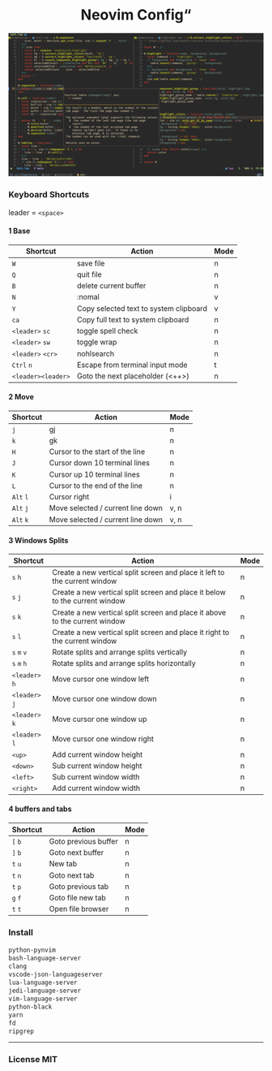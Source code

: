 <h1 align="center">
  Neovim Config“
</h1>


![demo](./demo.png)

### Keyboard Shortcuts

leader = `<space>`

#### 1 Base
| Shortcut           | Action                                 | Mode |
|--------------------|----------------------------------------|------|
| `W`                | save file                              | n    |
| `Q`                | quit file                              | n    |
| `B`                | delete current buffer                  | n    |
| `N`                | :nomal                                 | v    |
| `Y`                | Copy selected text to system clipboard | v    |
| `ca`               | Copy full text to system clipboard     | n    |
| `<leader>` `sc`    | toggle spell check                     | n    |
| `<leader>` `sw`    | toggle wrap                            | n    |
| `<leader>` `<cr>`  | nohlsearch                             | n    |
| `Ctrl` `n`         | Escape from terminal input mode        | t    |
| `<leader><leader>` | Goto the next placeholder (<++>)       | n    |

#### 2 Move
| Shortcut  | Action                            | Mode |
|-----------|-----------------------------------|------|
| `j`       | gj                                | n    |
| `k`       | gk                                | n    |
| `H`       | Cursor to the start of the line   | n    |
| `J`       | Cursor down 10 terminal lines     | n    |
| `K`       | Cursor up 10 terminal lines       | n    |
| `L`       | Cursor to the end of the line     | n    |
| `Alt` `l` | Cursor right                      | i    |
| `Alt` `j` | Move selected / current line down | v, n |
| `Alt` `k` | Move selected / current line down | v, n |

#### 3 Windows Splits
| Shortcut       | Action                                                                      | Mode |
|----------------|-----------------------------------------------------------------------------|------|
| `s` `h`        | Create a new vertical split screen and place it left to the current window  | n    |
| `s` `j`        | Create a new vertical split screen and place it below to the current window | n    |
| `s` `k`        | Create a new vertical split screen and place it above to the current window | n    |
| `s` `l`        | Create a new vertical split screen and place it right to the current window | n    |
| `s` `m` `v`    | Rotate splits and arrange splits vertically                                 | n    |
| `s` `m` `h`    | Rotate splits and arrange splits horizontally                               | n    |
| `<leader>` `h` | Move cursor one window left                                                 | n    |
| `<leader>` `j` | Move cursor one window down                                                 | n    |
| `<leader>` `k` | Move cursor one window up                                                   | n    |
| `<leader>` `l` | Move cursor one window right                                                | n    |
| `<up>`         | Add current window height                                                   | n    |
| `<down>`       | Sub current window height                                                   | n    |
| `<left>`       | Sub current window width                                                    | n    |
| `<right>`      | Add current window width                                                    | n    |

#### 4 buffers and tabs
| Shortcut | Action               | Mode |
|----------|----------------------|------|
| `[` `b`  | Goto previous buffer | n    |
| `]` `b`  | Goto next buffer     | n    |
| `t` `u`  | New tab              | n    |
| `t` `n`  | Goto next tab        | n    |
| `t` `p`  | Goto previous tab    | n    |
| `g` `f`  | Goto file new tab    | n    |
| `t` `t`  | Open file browser    | n    |


### Install
```shell
python-pynvim
bash-language-server
clang
vscode-json-languageserver
lua-language-server
jedi-language-server
vim-language-server
python-black
yarn
fd
ripgrep
```


---

### License MIT
